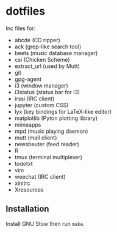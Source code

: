 # dotfiles

Inc files for:

* abcde (CD ripper)
* ack (grep-like search tool)
* beets (music database manager)
* csi (Chicken Scheme)
* extract_url (used by Mutt)
* git
* gpg-agent
* i3 (window manager) 
* i3status (status bar for i3)
* irssi (IRC client)
* jupyter (custom CSS)
* lyx (key bindings for LaTeX-like editor)
* matplotlib (Pyton plotting library)
* mimeapps
* mpd (music playing daemon)
* mutt (mail client)
* newsbeuter (feed reader)
* R
* tmux (terminal multiplexer)
* todotxt
* vim
* weechat (IRC client)
* xinitrc
* Xresources

## Installation

Install GNU Stow then run `make`.  
